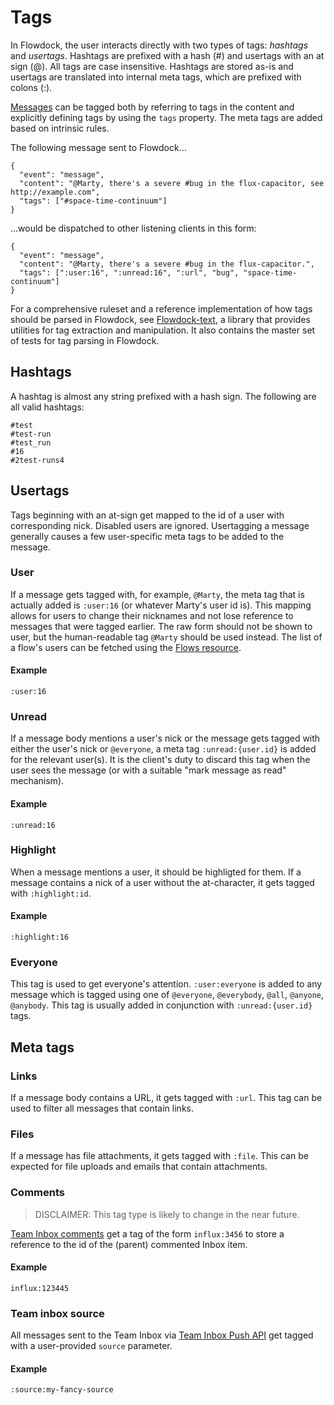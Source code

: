 # Tags
In Flowdock, the user interacts directly with two types of tags: *hashtags* and *usertags*. Hashtags are prefixed with a hash (#) and usertags with an at sign (@). All tags are case insensitive. Hashtags are stored as-is and usertags are translated into internal meta tags, which are prefixed with colons (:).

[Messages](messages) can be tagged both by referring to tags in the content and explicitly defining tags by using the `tags` property. The meta tags are added based on intrinsic rules.

The following message sent to Flowdock...

```
{
  "event": "message",
  "content": "@Marty, there's a severe #bug in the flux-capacitor, see http://example.com",
  "tags": ["#space-time-continuum"]
}
```

...would be dispatched to other listening clients in this form:

```
{
  "event": "message",
  "content": "@Marty, there's a severe #bug in the flux-capacitor.",
  "tags": [":user:16", ":unread:16", ":url", "bug", "space-time-continuum"]
}
```

For a comprehensive ruleset and a reference implementation of how tags should be parsed in Flowdock, see [Flowdock-text](https://www.github.com/flowdock/flowdock-text), a library that provides utilities for tag extraction and manipulation. It also contains the master set of tests for tag parsing in Flowdock.

## Hashtags
A hashtag is almost any string prefixed with a hash sign. The following are all valid hashtags:

```
#test
#test-run
#test_run
#16
#2test-runs4
```

## Usertags
Tags beginning with an at-sign get mapped to the id of a user with corresponding nick. Disabled users are ignored. Usertagging a message generally causes a few user-specific meta tags to be added to the message.

### User

If a message gets tagged with, for example, `@Marty`, the meta tag that is actually added is `:user:16` (or whatever Marty's user id is). This mapping allows for users to change their nicknames and not lose reference to messages that were tagged earlier. The raw form should not be shown to user, but the human-readable tag `@Marty` should be used instead. The list of a flow's users can be fetched using the [Flows resource](Flows).

#### Example

```
:user:16
```
### Unread

If a message body mentions a user's nick or the message gets tagged with either the user's nick or `@everyone`, a meta tag `:unread:{user.id}` is added for the relevant user(s). It is the client's duty to discard this tag when the user sees the message (or with a suitable "mark message as read" mechanism).

#### Example

```
:unread:16
```

### Highlight

When a message mentions a user, it should be highligted for them. If a message contains a nick of a user without the at-character, it gets tagged with `:highlight:id`.

#### Example

```
:highlight:16
```

### Everyone

This tag is used to get everyone's attention. `:user:everyone` is added to any message which is tagged using one of `@everyone`, `@everybody`, `@all`, `@anyone`, `@anybody`. This tag is usually added in conjunction with `:unread:{user.id}` tags.


## Meta tags

### Links

If a message body contains a URL, it gets tagged with `:url`. This tag can be used to filter all messages that contain links.

### Files

If a message has file attachments, it gets tagged with `:file`. This can be expected for file uploads and emails that contain attachments.

### Comments
> DISCLAIMER: This tag type is likely to change in the near future.

[Team Inbox comments](Message-Types) get a tag of the form `influx:3456` to store a reference to the id of the (parent) commented Inbox item.

#### Example

```
influx:123445
```


### Team inbox source

All messages sent to the Team Inbox via [Team Inbox Push API](Team-Inbox) get tagged with a user-provided `source` parameter.

#### Example

```
:source:my-fancy-source
```
